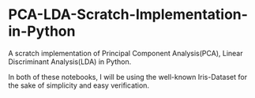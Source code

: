 # PCA-LDA-Scratch-Implementation-in-Python
A scratch implementation of Principal Component Analysis(PCA), Linear Discriminant Analysis(LDA) in Python.

In both of these notebooks, I will be using the well-known Iris-Dataset for the sake of simplicity and easy verification.
